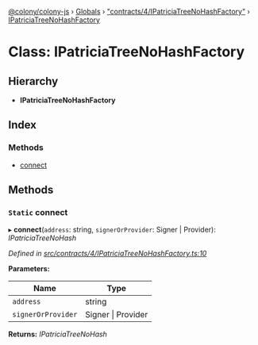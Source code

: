 [@colony/colony-js](../README.md) › [Globals](../globals.md) › ["contracts/4/IPatriciaTreeNoHashFactory"](../modules/_contracts_4_ipatriciatreenohashfactory_.md) › [IPatriciaTreeNoHashFactory](_contracts_4_ipatriciatreenohashfactory_.ipatriciatreenohashfactory.md)

# Class: IPatriciaTreeNoHashFactory

## Hierarchy

* **IPatriciaTreeNoHashFactory**

## Index

### Methods

* [connect](_contracts_4_ipatriciatreenohashfactory_.ipatriciatreenohashfactory.md#static-connect)

## Methods

### `Static` connect

▸ **connect**(`address`: string, `signerOrProvider`: Signer | Provider): *IPatriciaTreeNoHash*

*Defined in [src/contracts/4/IPatriciaTreeNoHashFactory.ts:10](https://github.com/JoinColony/colonyJS/blob/8037c41/src/contracts/4/IPatriciaTreeNoHashFactory.ts#L10)*

**Parameters:**

Name | Type |
------ | ------ |
`address` | string |
`signerOrProvider` | Signer &#124; Provider |

**Returns:** *IPatriciaTreeNoHash*
